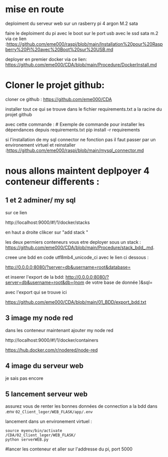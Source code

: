 # mise en route


deploiment du serveur web sur un rasberry pi 4 argon M.2 sata

faire le deploiment du pi avec le boot sur le port usb avec le ssd sata m.2 via ce lien :https://github.com/eme000/raspi/blob/main/Installation%20pour%20Raspberry%20Pi%20avec%20Boot%20sur%20USB.md

deployer en premier docker via ce lien:
https://github.com/eme000/CDA/blob/main/Procedure/DockerInstall.md



# Cloner le projet github:

cloner ce github : https://github.com/eme000/CDA

installer tout ce qui se trouve dans le fichier requirements.txt a la racine du projet github


avec cette commande : # Exemple de commande pour installer les dépendances depuis requirements.txt
pip install -r requirements


si l'installation de my sql connector ne fonction pas il faut passer par un environement virtuel et reinstaller  :https://github.com/eme000/raspi/blob/main/mysql_connector.md




# nous allons maintent deplpoyer 4 conteneur differents :


## 1 et 2 adminer/ my sql 

sur ce lien

http://localhost:9000/#!/1/docker/stacks

en haut a droite clikcer sur "add stack "

les deux permiers conteneurs vous etre deployer sous un stack : https://github.com/eme000/CDA/blob/main/Procedure/stack_bdd_.md.

creee une bdd en code utf8mb4_unicode_ci avec le lien ci dessous :

http://0.0.0.0:8080/?server=db&username=root&database=

et inserer l'export de la bdd:
http://0.0.0.0:8080/?server=db&username=root&db=(nom de votre base de donnée )&sql=

avec l'export qui se trouve ici

https://github.com/eme000/CDA/blob/main/01_BDD/export_bdd.txt

## 3 image my node red 

dans les conteneur maintenant ajouter my node red

http://localhost:9000/#!/1/docker/containers

https://hub.docker.com/r/nodered/node-red


## 4 image du serveur web


je sais pas encore


## 5 lancement serveur web 

assurez vous de renter les bonnes données de connection a la bdd dans  .env 
``` 02_Client_leger/WEB_FLASK/app/.env ```

lancement dans un environement virtuel :

```
source myenv/bin/activate
/CDA/02_Client_leger/WEB_FLASK/
python serverWEB.py
```

#lancer les conteneur et aller sur l'addresse du pi, port 5000



